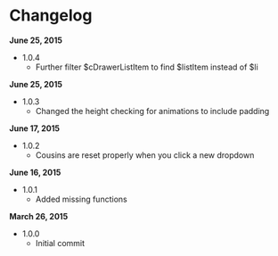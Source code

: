 Changelog
==========

**June 25, 2015**
+ 1.0.4
  + Further filter $cDrawerListItem to find $listItem instead of $li

**June 25, 2015**
+ 1.0.3
  + Changed the height checking for animations to include padding

**June 17, 2015**
+ 1.0.2
  + Cousins are reset properly when you click a new dropdown

**June 16, 2015**
+ 1.0.1
  + Added missing functions

**March 26, 2015**
+ 1.0.0
  + Initial commit
